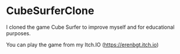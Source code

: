 # CubeSurferClone
I cloned the game Cube Surfer to improve myself and for educational purposes.

You can play the game from my Itch.IO
(https://erenbgt.itch.io)

